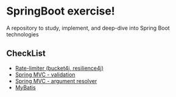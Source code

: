 # SpringBoot exercise!
A repository to study, implement, and deep-dive into Spring Boot technologies

## CheckList
- [Rate-limiter (bucket4j, resilience4j)](./rate-limiter/)
- [Spring MVC - validation](./spring-mvc/validation/)
- [Spring MVC - argument resolver](./spring-mvc/argument-resolver/)
- [MyBatis](./spring-mybatis/)